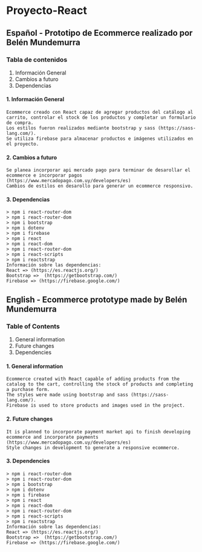 # Proyecto-React 

## Español - Prototipo de Ecommerce realizado por Belén Mundemurra
### Tabla de contenidos
1. Información General
2. Cambios a futuro
3. Dependencias

#### 1. Información General
    Ecommerce creado con React capaz de agregar productos del catálogo al carrito, controlar el stock de los productos y completar un formulario de compra.
    Los estilos fueron realizados mediante bootstrap y sass (https://sass-lang.com/).
    Se utiliza firebase para almacenar productos e imágenes utilizados en el proyecto. 

#### 2. Cambios a futuro  
    Se planea incorporar api mercado pago para terminar de desarollar el ecommerce e incorporar pagos (https://www.mercadopago.com.uy/developers/es)
    Cambios de estilos en desarollo para generar un ecommerce responsivo.

#### 3. Dependencias
    > npm i react-router-dom
    > npm i react-router-dom
    > npm i bootstrap
    > npm i dotenv
    > npm i firebase
    > npm i react
    > npm i react-dom
    > npm i react-router-dom
    > npm i react-scripts
    > npm i reactstrap
    Información sobre las dependencias:
    React => (https://es.reactjs.org/)
    Bootstrap =>  (https://getbootstrap.com/) 
    Firebase => (https://firebase.google.com/)

## English - Ecommerce prototype made by Belén Mundemurra
### Table of Contents
1. General information
2. Future changes
3. Dependencies

#### 1. General information 
    Ecommerce created with React capable of adding products from the catalog to the cart, controlling the stock of products and completing a purchase form.
    The styles were made using bootstrap and sass (https://sass-lang.com/).
    Firebase is used to store products and images used in the project.

#### 2. Future changes
    It is planned to incorporate payment market api to finish developing ecommerce and incorporate payments (https://www.mercadopago.com.uy/developers/es)
    Style changes in development to generate a responsive ecommerce.

#### 3. Dependencies
    > npm i react-router-dom
    > npm i react-router-dom
    > npm i bootstrap
    > npm i dotenv
    > npm i firebase
    > npm i react
    > npm i react-dom
    > npm i react-router-dom
    > npm i react-scripts
    > npm i reactstrap
    Información sobre las dependencias:
    React => (https://es.reactjs.org/)
    Bootstrap =>  (https://getbootstrap.com/) 
    Firebase => (https://firebase.google.com/)